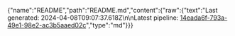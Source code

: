 {"name":"README","path":"README.md","content":{"raw":{"text":"Last generated: 2024-04-08T09:07:37.618Z\n\nLatest pipeline: [14eada6f-793a-49e1-98e2-ac3b5aaed02c](/pipeline/14eada6f-793a-49e1-98e2-ac3b5aaed02c)","type":"md"}}}